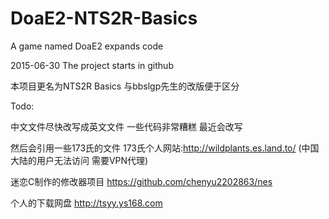 ﻿# DoaE2-NTS2R-Basics
A game named DoaE2 expands code

2015-06-30 The project starts in github

本项目更名为NTS2R Basics 与bbslgp先生的改版便于区分

Todo:

中文文件尽快改写成英文文件 一些代码非常糟糕 最近会改写

然后会引用一些173氏的文件 173氏个人网站:http://wildplants.es.land.to/
(中国大陆的用户无法访问 需要VPN代理)

迷恋C制作的修改器项目
https://github.com/chenyu2202863/nes

个人的下载网盘
http://tsyy.ys168.com
